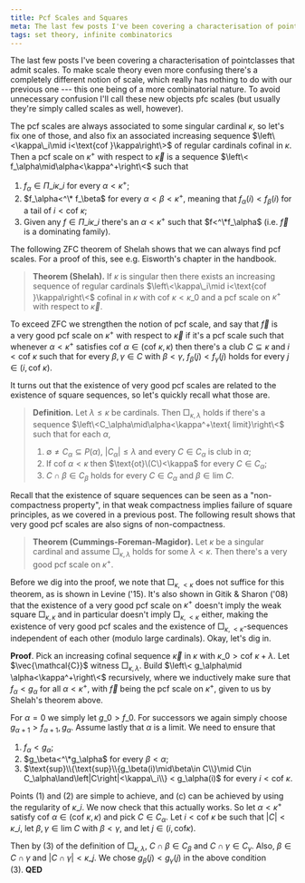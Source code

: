 ```yaml
---
title: Pcf Scales and Squares
meta: The last few posts I've been covering a characterisation of pointclasses that admit scales. To make scale theory even more confusing there's a completely different notion of scale, which really has nothing to do with our previous one --- this one being of a more combinatorial nature.
tags: set theory, infinite combinatorics
---
```


The last few posts I've been covering a characterisation of pointclasses that admit
scales. To make scale theory even more confusing there's a completely different notion
of scale, which really has nothing to do with our previous one --- this one being of a
more combinatorial nature. To avoid unnecessary confusion I'll call these new objects
pfc scales (but usually they're simply called scales as well, however).

The pcf scales are always associated to some singular cardinal $\kappa$, so let's fix
one of those, and also fix an associated increasing sequence $\left\<\kappa\_i\mid
i<\text{cof }\kappa\right\>$ of regular cardinals cofinal in $\kappa$.  Then a pcf scale
on $\kappa^+$ with respect to $\vec\kappa$ is a sequence $\left\<
f_\alpha\mid\alpha<\kappa^+\right\<$ such that

1. $f_\alpha\in\Pi\_i\kappa\_i$ for every $\alpha<\kappa^+$;
2. $f_\alpha<^\* f_\beta$ for every $\alpha<\beta<\kappa^+$, meaning that
   $f_\alpha(i) < f_\beta(i)$ for a tail of $i<\text{cof }\kappa$;
3. Given any $f\in\Pi\_i\kappa\_i$ there's an $\alpha<\kappa^+$ such that
   $f<^\*f_\alpha$ (i.e. $\vec f$ is a dominating family).

The following ZFC theorem of Shelah shows that we can always find pcf scales. For a
proof of this, see e.g. Eisworth's chapter in the handbook.

> **Theorem (Shelah).** If $\kappa$ is singular then there exists an increasing
> sequence of regular cardinals $\left\<\kappa\_i\mid i<\text{cof }\kappa\right\<$
> cofinal in $\kappa$ with $\text{cof }\kappa<\kappa\_0$ and a pcf scale on $\kappa^+$
> with respect to $\vec\kappa$.

To exceed ZFC we strengthen the notion of pcf scale, and say that $\vec f$ is a very
good pcf scale on $\kappa^+$ with respect to $\vec\kappa$ if it's a pcf scale such that
whenever $\alpha<\kappa^+$ satisfies $\text{cof }\alpha\in(\text{cof }\kappa,\kappa)$
then there's a club $C\subseteq\kappa$ and $i<\text{cof }\kappa$ such that for every
$\beta,\gamma\in C$ with $\beta<\gamma$, $f_\beta(j) < f_\gamma(j)$ holds for every
$j\in(i,\text{cof }\kappa)$.

It turns out that the existence of very good pcf scales are related to the existence of
square sequences, so let's quickly recall what those are.

> **Definition.** Let $\lambda\leq\kappa$ be cardinals. Then $\Box_{\kappa,\lambda}$
> holds if there's a sequence $\left\<C_\alpha\mid\alpha<\kappa^+\text{ limit}\right\<$
> such that for each $\alpha$,
>
> 1. $\emptyset\neq C_\alpha\subseteq P(\alpha)$, $\left|C_\alpha\right|\leq\lambda$
>    and every $C\in C_\alpha$ is club in $\alpha$;
> 2. If $\text{cof }\alpha<\kappa$ then $\text{ot}\(C\)<\kappa$ for every
>    $C\in C_\alpha$;
> 3. $C\cap\beta\in C_\beta$ holds for every $C\in C_\alpha$ and $\beta\in\text{lim
>    }C$.

Recall that the existence of square sequences can be seen as a "non-compactness
property", in that weak compactness implies failure of square principles, as we covered
in a previous post. The following result shows that very good pcf scales are also signs
of non-compactness.

> **Theorem (Cummings-Foreman-Magidor).** Let $\kappa$ be a singular cardinal and
> assume $\Box_{\kappa,\lambda}$ holds for some $\lambda<\kappa$. Then there's a very
> good pcf scale on $\kappa^+$.

Before we dig into the proof, we note that $\Box_{\kappa,<\kappa}$ does not suffice for
this theorem, as is shown in Levine ('15). It's also shown in Gitik & Sharon ('08) that
the existence of a very good pcf scale on $\kappa^+$ doesn't imply the weak square
$\Box_{\kappa,\kappa}$ and in particular doesn't imply $\Box_{\kappa,<\kappa}$ either,
making the existence of very good pcf scales and the existence of
$\Box_{\kappa,<\kappa}$-sequences independent of each other (modulo large cardinals).
Okay, let's dig in.

**Proof**. Pick an increasing cofinal sequence $\vec\kappa$ in $\kappa$ with
$\kappa\_0>\text{cof }\kappa+\lambda$. Let $\vec{\mathcal{C}}$ witness
$\Box_{\kappa,\lambda}$. Build $\left\< g_\alpha\mid \alpha<\kappa^+\right\<$
recursively, where we inductively make sure that $f_\alpha < g_\alpha$ for all
$\alpha<\kappa^+$, with $\vec f$ being the pcf scale on $\kappa^+$, given to us by
Shelah's theorem above.

For $\alpha=0$ we simply let $g\_0 > f\_0$. For successors we again simply choose
$g_{\alpha+1} > f_{\alpha+1},g_\alpha$. Assume lastly that $\alpha$ is a limit. We need
to ensure that

1. $f_\alpha < g_\alpha$;
2. $g_\beta<^\*g_\alpha$ for every $\beta<\alpha$;
3. $\text{sup}\\{\text{sup}\\{g_\beta(i)\mid\beta\in C\\}\mid
   C\in C_\alpha\land\left|C\right|<\kappa\_i\\} < g_\alpha(i)$ for every $i<\text{cof
   }\kappa$.

Points (1) and (2) are simple to achieve, and (c) can be achieved by using the
regularity of $\kappa\_i$. We now check that this actually works. So let
$\alpha<\kappa^+$ satisfy $\text{cof }\alpha\in(\text{cof }\kappa,\kappa)$ and pick
$C\in C_\alpha$. Let $i<\text{cof }\kappa$ be such that $\left|C\right|<\kappa\_i$, let
$\beta,\gamma\in\text{lim }C$ with $\beta<\gamma$, and let $j\in(i,\text{cof} \kappa)$.

Then by (3) of the definition of $\Box_{\kappa,\lambda}$, $C\cap\beta\in C_\beta$ and
$C\cap\gamma\in C_\gamma$. Also, $\beta\in C\cap\gamma$ and
$\left|C\cap\gamma\right|<\kappa\_j$. We chose $g_\beta(j) < g_\gamma(j)$ in the above
condition (3). **QED**
